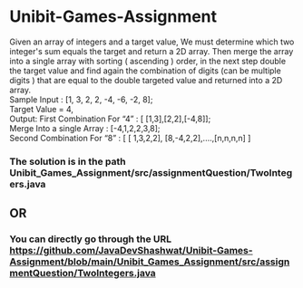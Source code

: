 # Unibit-Games-Assignment
Given an array of integers and a target value, We must determine which two integer's sum
equals the target and return a 2D array. Then merge the array into a single array with sorting (
ascending ) order, in the next step double the target value and find again the combination of
digits (can be multiple digits ) that are equal to the double targeted value and returned into a 2D
array.<br />
Sample Input : [1, 3, 2, 2, -4, -6, -2, 8];<br />
Target Value = 4,<br />
Output: First Combination For “4” : [ [1,3],[2,2],[-4,8]];<br />
Merge Into a single Array : [-4,1,2,2,3,8];<br />
Second Combination For “8” : [ [ 1,3,2,2], [8,-4,2,2],....,[n,n,n,n] ]<br />
### The solution is in the path Unibit_Games_Assignment/src/assignmentQuestion/TwoIntegers.java <br />
## OR
### You can directly go through the URL https://github.com/JavaDevShashwat/Unibit-Games-Assignment/blob/main/Unibit_Games_Assignment/src/assignmentQuestion/TwoIntegers.java
